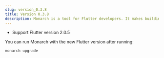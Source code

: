 ```yaml
---
slug: version_0.3.8
title: Version 0.3.8
description: Monarch is a tool for Flutter developers. It makes building beautiful apps a simpler and faster experience.
---
```


- Support Flutter version 2.0.5

You can run Monarch with the new Flutter version after running:
```
monarch upgrade
```
